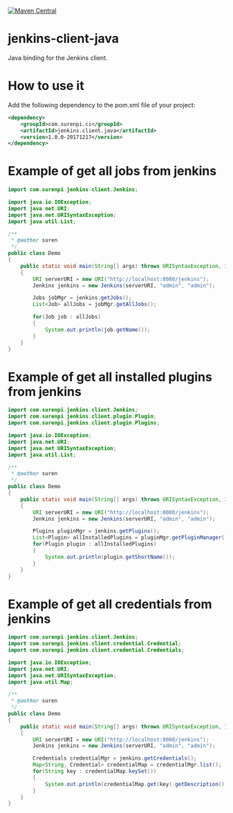 [![Maven Central](https://maven-badges.herokuapp.com/maven-central/com.surenpi/jenkins.client.java/badge.svg)](https://maven-badges.herokuapp.com/maven-central/com.surenpi/jenkins.client.java)

# jenkins-client-java

Java binding for the Jenkins client.

# How to use it

Add the following dependency to the pom.xml file of your project:

```xml
<dependency>
    <groupId>com.surenpi.ci</groupId>
    <artifactId>jenkins.client.java</artifactId>
    <version>1.0.0-20171217</version>
</dependency>
```
# Example of get all jobs from jenkins

```java
import com.surenpi.jenkins.client.Jenkins;

import java.io.IOException;
import java.net.URI;
import java.net.URISyntaxException;
import java.util.List;

/**
 * @author suren
 */
public class Demo
{
    public static void main(String[] args) throws URISyntaxException, IOException
    {
        URI serverURI = new URI("http://localhost:8080/jenkins");
        Jenkins jenkins = new Jenkins(serverURI, "admin", "admin");

        Jobs jobMgr = jenkins.getJobs();
        List<Job> allJobs = jobMgr.getAllJobs();

        for(Job job : allJobs)
        {
            System.out.println(job.getName());
        }
    }
}
```

# Example of get all installed plugins from jenkins

```java
import com.surenpi.jenkins.client.Jenkins;
import com.surenpi.jenkins.client.plugin.Plugin;
import com.surenpi.jenkins.client.plugin.Plugins;

import java.io.IOException;
import java.net.URI;
import java.net.URISyntaxException;
import java.util.List;

/**
 * @author suren
 */
public class Demo
{
    public static void main(String[] args) throws URISyntaxException, IOException
    {
        URI serverURI = new URI("http://localhost:8080/jenkins");
        Jenkins jenkins = new Jenkins(serverURI, "admin", "admin");

        Plugins pluginMgr = jenkins.getPlugins();
        List<Plugin> allInstalledPlugins = pluginMgr.getPluginManager().getPlugins();
        for(Plugin plugin : allInstalledPlugins)
        {
            System.out.println(plugin.getShortName());
        }
    }
}
```

# Example of get all credentials from jenkins

```java
import com.surenpi.jenkins.client.Jenkins;
import com.surenpi.jenkins.client.credential.Credential;
import com.surenpi.jenkins.client.credential.Credentials;

import java.io.IOException;
import java.net.URI;
import java.net.URISyntaxException;
import java.util.Map;

/**
 * @author suren
 */
public class Demo
{
    public static void main(String[] args) throws URISyntaxException, IOException
    {
        URI serverURI = new URI("http://localhost:8080/jenkins");
        Jenkins jenkins = new Jenkins(serverURI, "admin", "admin");

        Credentials credentialMgr = jenkins.getCredentials();
        Map<String, Credential> credentialMap = credentialMgr.list();
        for(String key : credentialMap.keySet())
        {
            System.out.println(credentialMap.get(key).getDescription());
        }
    }
}
```